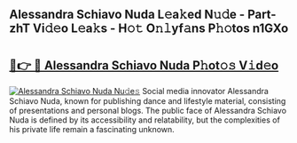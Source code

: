 ## Alessandra Schiavo Nuda L𝚎a𝚔ed N𝚞𝚍e - Part-zhT Vi𝚍𝚎o L𝚎a𝚔s - H𝚘𝚝 O𝚗𝚕yf𝚊ns P𝚑𝚘tos n1GXo

# <h2><a href="http://kf06pz.oniu.top/?m=Alessandra+Schiavo+Nuda">🔗👉 🔴 Alessandra Schiavo Nuda P𝚑ot𝚘𝚜 V𝚒d𝚎o</a></h2>

[![Alessandra Schiavo Nuda Nu𝚍e𝚜](https://i.imgur.com/0qMVB7G.gif)](http://kf06pz.oniu.top/?m=Alessandra+Schiavo+Nuda)
Social media innovator Alessandra Schiavo Nuda, known for publishing dance and lifestyle material, consisting of presentations and personal blogs. The public face of Alessandra Schiavo Nuda is defined by its accessibility and relatability, but the complexities of his private life remain a fascinating unknown.  

